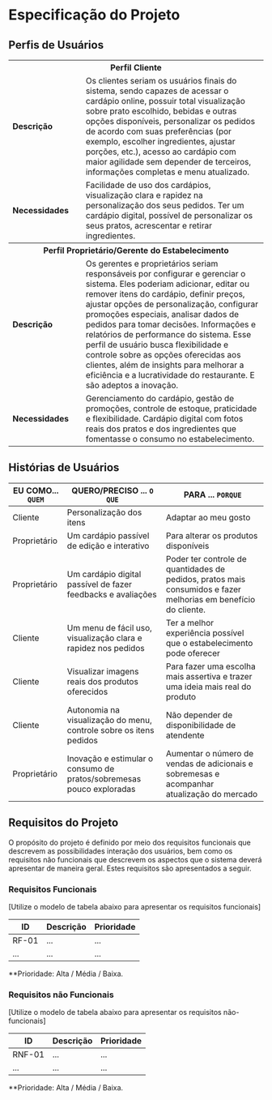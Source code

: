 # Especificação do Projeto

## Perfis de Usuários


<table>
<tbody>
<tr align=center>
<th colspan="2">Perfil Cliente </th>
</tr>
<tr>
<td width="150px"><b>Descrição</b></td>
<td width="600px"> Os clientes seriam os usuários finais do sistema, sendo capazes de acessar o cardápio online, possuir total visualização sobre prato escolhido, bebidas e outras opções disponíveis, personalizar os pedidos de acordo com suas preferências (por exemplo, escolher ingredientes, ajustar porções, etc.), acesso ao cardápio com maior agilidade sem depender de terceiros, informações completas e menu atualizado.  </td>
</tr>
<tr>
<td><b>Necessidades</b></td>
<td> Facilidade de uso dos cardápios, visualização clara e rapidez na personalização dos seus pedidos. Ter um cardápio digital, possível de personalizar os seus pratos, acrescentar e retirar ingredientes. </td>
</tr>
<p></p>
<p></p>
<tr align=center>
<th colspan="2">Perfil Proprietário/Gerente do Estabelecimento </th>
</tr>
<tr>
<td width="150px"><b>Descrição</b></td>
<td width="600px"> Os gerentes e proprietários seriam responsáveis por configurar e gerenciar o sistema. Eles poderiam adicionar, editar ou remover itens do cardápio, definir preços, ajustar opções de personalização, configurar promoções especiais, analisar dados de pedidos para tomar decisões. Informações e relatórios de performance do sistema. Esse perfil de usuário busca flexibilidade e controle sobre as opções oferecidas aos clientes, além de insights para melhorar a eficiência e a lucratividade do restaurante. E são adeptos a inovação.  </td>
</tr>
<tr>
<td><b>Necessidades</b></td>
<td> Gerenciamento do cardápio, gestão de promoções, controle de estoque, praticidade e flexibilidade. Cardápio digital com fotos reais dos pratos e dos ingredientes que fomentasse o consumo no estabelecimento. </td>
</tr>
  
</tbody>
</table>


## Histórias de Usuários


|EU COMO... `QUEM`   | QUERO/PRECISO ... `O QUE` |PARA ... `PORQUE`                 |
|--------------------|---------------------------|----------------------------------|
| Cliente            | Personalização dos itens|Adaptar ao meu gosto|
| Proprietário       | Um cardápio passível de edição e interativo|Para alterar os produtos disponíveis|
| Proprietário|Um cardápio digital passível de fazer feedbacks e avaliações|Poder ter controle de quantidades de pedidos, pratos mais consumidos e fazer melhorias em benefício do cliente.                        |
| Cliente            |Um menu de fácil uso, visualização clara e rapidez nos pedidos|Ter a melhor experiência possível que o estabelecimento pode oferecer|
| Cliente            |Visualizar imagens reais dos produtos oferecidos| Para fazer uma escolha mais assertiva e trazer uma ideia mais real do produto|
| Cliente            |Autonomia na visualização do menu, controle sobre os itens pedidos|Não depender de disponibilidade de atendente|
| Proprietário       |Inovação e estimular o consumo de pratos/sobremesas pouco exploradas|Aumentar o número de vendas de adicionais e sobremesas e acompanhar atualização do mercado|


## Requisitos do Projeto

O propósito do projeto é definido por meio dos requisitos funcionais que descrevem as possibilidades interação dos usuários, bem como os requisitos não funcionais que descrevem os aspectos que o sistema deverá apresentar de maneira geral. Estes requisitos são apresentados a seguir.

### Requisitos Funcionais

[Utilize o modelo de tabela abaixo para apresentar os requisitos funcionais]

|ID    | Descrição                | Prioridade |
|-------|---------------------------------|----|
| RF-01 |  ...                    | ...   | 
|  ...  |  ...                    | ...   |

**Prioridade: Alta / Média / Baixa. 

### Requisitos não Funcionais

[Utilize o modelo de tabela abaixo para apresentar os requisitos não-funcionais]

|ID      | Descrição               |Prioridade |
|--------|-------------------------|----|
| RNF-01 |  ...                    | ...   | 
| ...    |  ...                    | ...   | 

**Prioridade: Alta / Média / Baixa. 

